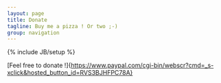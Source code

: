 ```yaml
---
layout: page
title: Donate
tagline: Buy me a pizza ! Or two ;-)
group: navigation
---
```

{% include JB/setup %}

[Feel free to donate !]{https://www.paypal.com/cgi-bin/webscr?cmd=_s-xclick&hosted_button_id=RVS3BJHFPC78A}